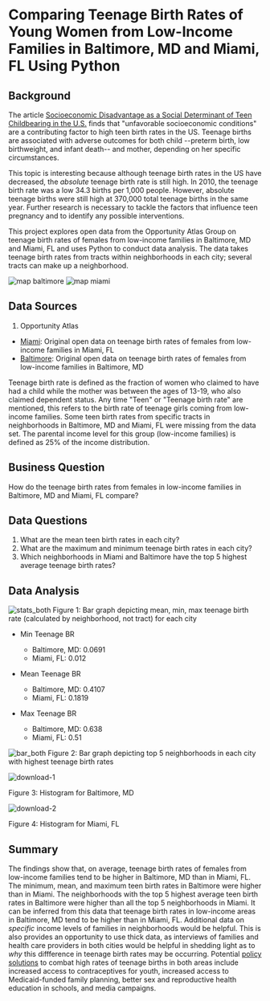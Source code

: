 # Comparing Teenage Birth Rates of Young Women from Low-Income Families in Baltimore, MD and Miami, FL Using Python

## Background
The article [Socioeconomic Disadvantage as a Social Determinant of Teen Childbearing in the U.S.](https://www.ncbi.nlm.nih.gov/pmc/articles/PMC3562742/) finds that "unfavorable socioeconomic conditions" are a contributing factor to high teen birth rates in the US. Teenage births are associated with adverse outcomes for both child --preterm birth, low birthweight, and infant death-- and mother, depending on her specific circumstances.  

This topic is interesting because although teenage birth rates in the US have decreased, the _absolute_ teenage birth rate is still high. In 2010, the teenage birth rate was a low 34.3 births per 1,000 people. However, absolute teenage births were still high at 370,000 total teenage births in the same year. Further research is necessary to tackle the factors that influence teen pregnancy and to identify any possible interventions. 

This project explores open data from the Opportunity Atlas Group on teenage birth rates of females from low-income families in Baltimore, MD and Miami, FL and uses Python to conduct data analysis. The data takes teenage birth rates from tracts within neighborhoods in each city; several tracts can make up a neighborhood.

![map baltimore](https://user-images.githubusercontent.com/70858878/93527342-b7faac00-f906-11ea-98fa-94bce6585781.png)
![map miami](https://user-images.githubusercontent.com/70858878/93527382-c9dc4f00-f906-11ea-9789-ecd7afbe4f54.png)

## Data Sources
1. Opportunity Atlas
  - [Miami](https://github.com/vickidecastro/comparing-baltimore-miami-teenage-birthrate-lowincome-parents/blob/master/shown_tract_teenbirth_rP_gF_p25%20miami.csv): Original open data on teenage birth rates of females from low-income families in Miami, FL
  - [Baltimore](https://github.com/vickidecastro/comparing-baltimore-miami-teenage-birthrate-lowincome-parents/blob/master/shown_tract_teenbirth_rP_gF_p25%20baltimore.csv): Original open data on teenage birth rates of females from low-income families in Baltimore, MD

Teenage birth rate is defined as the fraction of women who claimed to have had a child while the mother was between the ages of 13-19, who also claimed dependent status. Any time "Teen" or "Teenage birth rate" are mentioned, this refers to the birth rate of teenage girls coming from low-income families. Some teen birth rates from specific tracts in neighborhoods in Baltimore, MD and Miami, FL were missing from the data set. The parental income level for this group (low-income families) is defined as 25% of the income distribution. 
  

## Business Question
How do the teenage birth rates from females in low-income families in Baltimore, MD and Miami, FL compare?

## Data Questions
1. What are the mean teen birth rates in each city? 
2. What are the maximum and minimum teenage birth rates in each city?
3. Which neighborhoods in Miami and Baltimore have the top 5 highest average teenage birth rates? 

## Data Analysis
![stats_both](https://user-images.githubusercontent.com/70858878/99890073-9335f400-2c29-11eb-9be5-e76c94c715a0.png)
Figure 1: Bar graph depicting mean, min, max teenage birth rate (calculated by neighborhood, not tract) for each city

- Min Teenage BR
  - Baltimore, MD: 0.0691
  - Miami, FL: 0.012

- Mean Teenage BR
  - Baltimore, MD: 0.4107
  - Miami, FL: 0.1819

- Max Teenage BR
  - Baltimore, MD: 0.638
  - Miami, FL: 0.51

![bar_both](https://user-images.githubusercontent.com/70858878/99890023-fb380a80-2c28-11eb-9b29-3ef7bf4127b3.png)
Figure 2: Bar graph depicting top 5 neighborhoods in each city with highest teenage birth rates

![download-1](https://user-images.githubusercontent.com/70858878/99890209-ec525780-2c2a-11eb-93c2-0f884d5c9be9.png)

Figure 3: Histogram for Baltimore, MD

![download-2](https://user-images.githubusercontent.com/70858878/99890259-64208200-2c2b-11eb-9864-971c6f78c4c9.png)

Figure 4: Histogram for Miami, FL

## Summary
The findings show that, on average, teenage birth rates of females from low-income families tend to be higher in Baltimore, MD than in Miami, FL. The minimum, mean, and maximum teen birth rates in Baltimore were higher than in Miami. The neighborhoods with the top 5 highest average teen birth rates in Baltimore were higher than all the top 5 neighborhoods in Miami. It can be inferred from this data that teenage birth rates in low-income areas in Baltimore, MD tend to be higher than in Miami, FL. Additional data on _specific_ income levels of families in neighborhoods would be helpful. This is also provides an opportunity to use thick data, as interviews of families and health care providers in both cities would be helpful in shedding light as to _why_ this diffference in teenage birth rates may be occurring. Potential [policy solutions](https://www.brookings.edu/research/policy-solutions-for-preventing-unplanned-pregnancy/) to combat high rates of teenage births in both areas include increased access to contraceptives for youth, increased access to Medicaid-funded family planning, better sex and reproductive health education in schools, and media campaigns. 


